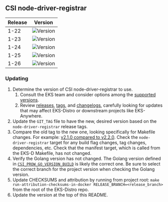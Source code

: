 ## CSI node-driver-registrar

| Release | Version                                                      |
|---------|--------------------------------------------------------------|
| 1-22    | ![Version](https://img.shields.io/badge/version-v2.7.0-blue) |
| 1-23    | ![Version](https://img.shields.io/badge/version-v2.7.0-blue) |
| 1-24    | ![Version](https://img.shields.io/badge/version-v2.7.0-blue) |
| 1-25    | ![Version](https://img.shields.io/badge/version-v2.7.0-blue) |
| 1-26    | ![Version](https://img.shields.io/badge/version-v2.7.0-blue) |

### Updating

1. Determine the version of CSI node-driver-registrar to use.
   1. Consult the EKS team and consider options among the 
      [supported versions](https://kubernetes-csi.github.io/docs/node-driver-registrar.html#supported-versions). 
   2. Review [releases](https://github.com/kubernetes-csi/node-driver-registrar/releases),
      [tags](https://github.com/kubernetes-csi/node-driver-registrar/tags),
      and [changelogs](https://github.com/kubernetes-csi/node-driver-registrar/tree/master/CHANGELOG),
      carefully looking for updates that may affect EKS-Distro or downstream 
      projects like EKS-Anywhere.
2. Update the `GIT_TAG` file to have the new, desired version based on the 
   `node-driver-registrar` release tags.
3. Compare the old tag to the new one, looking specifically for Makefile changes.
   For example:
   [v2.1.0 compared to v2.2.0](https://github.com/kubernetes-csi/node-driver-registrar/compare/v2.1.0...v2.2.0).
   Check the `node-driver-registrar` target for any build flag changes, tag 
   changes, dependencies, etc. Check that the manifest target, which is called
   from the EKS-D Makefile, has not changed.
4. Verify the Golang version has not changed. The Golang version defined in
   [`CSI_PROW_GO_VERSION_BUILD`](https://github.com/kubernetes-csi/node-driver-registrar/blob/v2.5.1/release-tools/prow.sh#L89)
   is likely the correct one. Be sure to select the correct branch for the
   project version when checking the Golang version.
5. Update CHECKSUMS and attribution by running from project root:
   `make run-attribution-checksums-in-docker RELEASE_BRANCH=<release_branch>` 
   from the root of the EKS-Distro repo.
6. Update the version at the top of this README.

